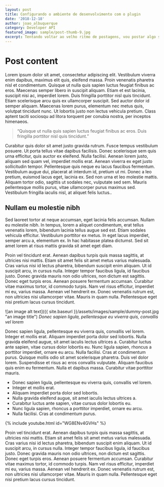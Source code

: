 ```yaml
---
layout: post
title: Configurando o ambiente de desenvolvimento com o plugin 
date: '2018-12-18'
author: joao_albuquerque
category: Developer API
featured_image: sample/post-thumb-9.jpg
excerpt: Tentando voltar ao velho ritmo de postagens, vou postar algo sobre o desenvolvimento mobile com Android.
---
```


# Post content

Lorem ipsum dolor sit amet, consectetur adipiscing elit. Vestibulum viverra enim dapibus, maximus elit quis, eleifend massa. Proin venenatis pharetra nisl et condimentum. Quisque ut nulla quis sapien luctus feugiat finibus ac eros. Maecenas semper libero in suscipit aliquam. Etiam et est lacinia, suscipit nisi ac, imperdiet lorem. Duis fringilla porttitor nisl quis tincidunt. Etiam scelerisque arcu quis ex ullamcorper suscipit. Sed auctor dolor id semper aliquam. Maecenas lorem purus, elementum nec metus quis, volutpat tincidunt nunc. Ut lobortis justo non lectus vehicula pretium. Class aptent taciti sociosqu ad litora torquent per conubia nostra, per inceptos himenaeos.

> “Quisque ut nulla quis sapien luctus feugiat finibus ac eros. Duis fringilla porttitor nisl quis tincidunt.”

Curabitur quis dolor sit amet justo gravida rutrum. Fusce tempus vestibulum posuere. Ut porta tellus vitae dapibus facilisis. Donec scelerisque sem quis urna efficitur, quis auctor ex eleifend. Nulla facilisi. Aenean lorem justo, aliquam sed quam vel, imperdiet mollis erat. Aenean viverra ex eget justo sollicitudin tempor. Pellentesque quis neque eu lacus faucibus fermentum. Vestibulum augue dui, placerat at interdum id, pretium ut mi. Donec a leo pretium, euismod lacus eget, lacinia ex. Sed non urna et leo molestie mattis. Aliquam tortor odio, sagittis ut sodales nec, vulputate sed sem. Mauris pellentesque mollis purus, vitae ullamcorper purus maximus sed. Vestibulum fringilla iaculis nisl, at aliquet felis luctus..

## Nullam eu molestie nibh

Sed laoreet tortor at neque accumsan, eget lacinia felis accumsan. Nullam eu molestie nibh. In tempus, lorem a aliquet condimentum, erat tellus venenatis lorem, bibendum lacinia tellus augue sed est. Etiam sodales vehicula efficitur. Vestibulum porttitor ex metus. In eget lacus imperdiet, semper arcu a, elementum ex. In hac habitasse platea dictumst. Sed sit amet lorem at risus mattis gravida sit amet eget diam.

Proin vel tincidunt erat. Aenean dapibus turpis quis massa sagittis, at ultricies nisi mattis. Etiam sit amet felis sit amet metus varius malesuada. Cras varius nisi id lectus pharetra, bibendum suscipit enim aliquam. Ut id suscipit arcu, in cursus nulla. Integer tempor faucibus ligula, id faucibus justo. Donec gravida mauris non odio ultrices, non dictum est sagittis. Donec eget turpis eros. Aenean posuere fermentum accumsan. Curabitur vitae maximus tortor, id commodo turpis. Nam vel risus efficitur, imperdiet mi eu, varius massa. Aenean vel hendrerit ex. Donec venenatis rutrum est, non ultricies nisi ullamcorper vitae. Mauris in quam nulla. Pellentesque eget nisi pretium lacus cursus tincidunt.

![an image alt text]({{ site.baseurl }}/assets/images/sample/dummy-post.jpg "an image title")
*Donec sapien ligula, pellentesque eu viverra quis, convallis vel lorem*

Donec sapien ligula, pellentesque eu viverra quis, convallis vel lorem. Integer et mollis erat. Aliquam imperdiet porta dolor sed lobortis. Nulla gravida eleifend augue, sit amet iaculis lectus ultrices a. Curabitur luctus ante sapien, vitae cursus dolor lobortis eu. Nunc ligula sapien, rhoncus a porttitor imperdiet, ornare eu arcu. Nulla facilisi. Cras at condimentum purus. Quisque mollis odio sit amet scelerisque pharetra. Duis vel dolor lorem. Suspendisse et risus ac eros convallis vulputate. Aliquam faucibus quis enim eu fermentum. Nulla et dapibus massa. Curabitur vitae porttitor mauris.

* Donec sapien ligula, pellentesque eu viverra quis, convallis vel lorem. 
* Integer et mollis erat. 
* Aliquam imperdiet porta dolor sed lobortis. 
* Nulla gravida eleifend augue, sit amet iaculis lectus ultrices a. 
* Curabitur luctus ante sapien, vitae cursus dolor lobortis eu. 
* Nunc ligula sapien, rhoncus a porttitor imperdiet, ornare eu arcu. 
* Nulla facilisi. Cras at condimentum purus. 

{% include youtube.html id="WG8ENv4GVHs" %}

Proin vel tincidunt erat. Aenean dapibus turpis quis massa sagittis, at ultricies nisi mattis. Etiam sit amet felis sit amet metus varius malesuada. Cras varius nisi id lectus pharetra, bibendum suscipit enim aliquam. Ut id suscipit arcu, in cursus nulla. Integer tempor faucibus ligula, id faucibus justo. Donec gravida mauris non odio ultrices, non dictum est sagittis. Donec eget turpis eros. Aenean posuere fermentum accumsan. Curabitur vitae maximus tortor, id commodo turpis. Nam vel risus efficitur, imperdiet mi eu, varius massa. Aenean vel hendrerit ex. Donec venenatis rutrum est, non ultricies nisi ullamcorper vitae. Mauris in quam nulla. Pellentesque eget nisi pretium lacus cursus tincidunt.

